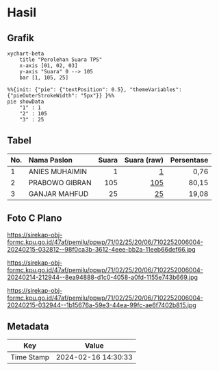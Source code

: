 # Hasil

## Grafik

```mermaid
xychart-beta
    title "Perolehan Suara TPS"
    x-axis [01, 02, 03]
    y-axis "Suara" 0 --> 105
    bar [1, 105, 25]
```

```mermaid
%%{init: {"pie": {"textPosition": 0.5}, "themeVariables": {"pieOuterStrokeWidth": "5px"}} }%%
pie showData
    "1" : 1
    "2" : 105
    "3" : 25
```

## Tabel

| No. | Nama Paslon    | Suara | Suara (raw) | Persentase |
|:--- |:-------------- | -----:| -----------:| ----------:|
| 1   | ANIES MUHAIMIN | 1     | [1][p-1]    | 0,76       |
| 2   | PRABOWO GIBRAN | 105   | [105][p-2]  | 80,15      |
| 3   | GANJAR MAHFUD  | 25    | [25][p-3]   | 19,08      |


[p-1]: https://github.com/gigit-pemilu/pemilu-2024-71-sulawesi-utara/blob/main/pilpres/hitung-suara/sub/71-sulawesi-utara/sub/02-minahasa/sub/25-tompaso-barat/sub/2006-pinabetengan-selatan/sub/004-tps/sub/paslon-1.txt
[p-2]: https://github.com/gigit-pemilu/pemilu-2024-71-sulawesi-utara/blob/main/pilpres/hitung-suara/sub/71-sulawesi-utara/sub/02-minahasa/sub/25-tompaso-barat/sub/2006-pinabetengan-selatan/sub/004-tps/sub/paslon-2.txt
[p-3]: https://github.com/gigit-pemilu/pemilu-2024-71-sulawesi-utara/blob/main/pilpres/hitung-suara/sub/71-sulawesi-utara/sub/02-minahasa/sub/25-tompaso-barat/sub/2006-pinabetengan-selatan/sub/004-tps/sub/paslon-3.txt

## Foto C Plano

https://sirekap-obj-formc.kpu.go.id/47af/pemilu/ppwp/71/02/25/20/06/7102252006004-20240215-032812--98f0ca3b-3612-4eee-bb2a-11eeb66def66.jpg

https://sirekap-obj-formc.kpu.go.id/47af/pemilu/ppwp/71/02/25/20/06/7102252006004-20240214-212944--8ea94888-d1c0-4058-a0fd-1155e743b669.jpg

https://sirekap-obj-formc.kpu.go.id/47af/pemilu/ppwp/71/02/25/20/06/7102252006004-20240215-032944--1b15676a-59e3-44ea-99fc-ae6f7402b815.jpg


## Metadata

| Key        | Value               |
| ---------- | ------------------- |
| Time Stamp | 2024-02-16 14:30:33 |



